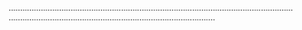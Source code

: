......................................................................................................................................................................................................................
